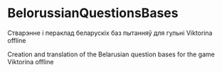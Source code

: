 # BelorussianQuestionsBases
Стварэнне і пераклад беларускіх баз пытанняў для гульні Viktorina offline

Creation and translation of the Belarusian question bases for the game Viktorina offline
